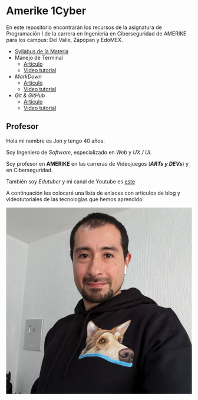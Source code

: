 # Amerike 1Cyber

En este repositorio encontrarán los recursos de la asignatura de Programación I de la carrera en Ingeniería en Ciberseguridad de AMERIKE para los campus: Del Valle, Zapopan y EdoMEX.

- [Syllabus de la Materia](./assets/Syllabus_2025_1_Programacion_I.pdf)
- Manejo de Terminal
  - [Artículo](https://jonmircha.com/terminal)
  - [Video tutorial](https://www.youtube.com/watch?v=Pi0KVD4xTbc)
- _MarkDown_
  - [Artículo](https://jonmircha.com/markdown)
  - [Video tutorial](https://www.youtube.com/watch?v=FlsoBiteuPM)
- _Git & GitHub_
  - [Artículo](https://jonmircha.com/git)
  - [Video tutorial](https://www.youtube.com/watch?v=suzMNqDQiyU)

## Profesor

Hola mi nombre es Jon y tengo 40 años.

Soy Ingeniero de _Software_, especializado en _Web_ y _UX / UI_.

Soy profesor en **AMERIKE** en las carreras de Videojuegos (_**ARTs y DEVs**_) y en Ciberseguridad.

También soy _Edutuber_ y mi canal de Youtube es [este](https://youtube.com/jonmircha)

A continuación les colocaré una lista de enlaces con artículos de blog y videotutoriales de las tecnologías que hemos aprendido:

![Jon MirCha](./assets/jonmircha.jpg)
